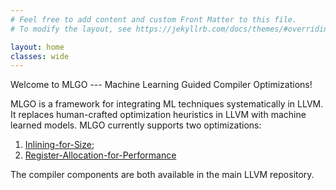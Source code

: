 ```yaml
---
# Feel free to add content and custom Front Matter to this file.
# To modify the layout, see https://jekyllrb.com/docs/themes/#overriding-theme-defaults

layout: home
classes: wide
---
```


Welcome to MLGO --- Machine Learning Guided Compiler Optimizations!

MLGO is a framework for integrating ML techniques systematically in LLVM. It
replaces human-crafted optimization heuristics in LLVM with machine learned
models. MLGO currently supports two optimizations:

1.  [Inlining-for-Size](https://lists.llvm.org/pipermail/llvm-dev/2020-April/140763.html);
2.  [Register-Allocation-for-Performance](https://lists.llvm.org/pipermail/llvm-dev/2021-November/153639.html)

The compiler components are both available in the main LLVM repository.